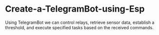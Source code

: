 # Create-a-TelegramBot-using-Esp
Using TelegramBot we can control relays, retrieve sensor data, establish a threshold, and execute specified tasks based on the received commands.
